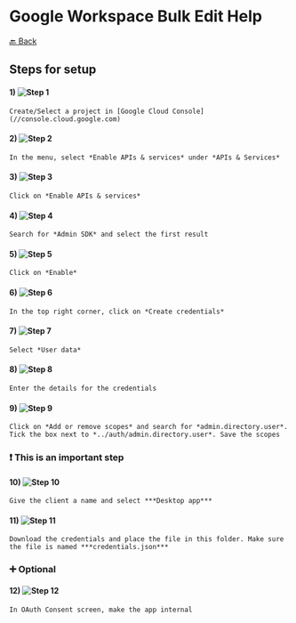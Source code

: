 # Google Workspace Bulk Edit Help

[🔙 Back](README.md)

## Steps for setup
#### 1) ![Step 1](help/step1.png?raw=true)

    Create/Select a project in [Google Cloud Console](//console.cloud.google.com)
#### 2) ![Step 2](help/step2.png?raw=true)

    In the menu, select *Enable APIs & services* under *APIs & Services*
#### 3) ![Step 3](help/step3.png?raw=true)

    Click on *Enable APIs & services*
#### 4) ![Step 4](help/step4.png?raw=true)

    Search for *Admin SDK* and select the first result
#### 5) ![Step 5](help/step5.png?raw=true)

    Click on *Enable*
#### 6) ![Step 6](help/step6.png?raw=true)

    In the top right corner, click on *Create credentials*
#### 7) ![Step 7](help/step7.png?raw=true)

    Select *User data*
#### 8) ![Step 8](help/step8.png?raw=true)

    Enter the details for the credentials
#### 9) ![Step 9](help/step9.png?raw=true)

    Click on *Add or remove scopes* and search for *admin.directory.user*. Tick the box next to *../auth/admin.directory.user*. Save the scopes

### ❗ This is an important step
#### 10) ![Step 10](help/step10.png?raw=true)

    Give the client a name and select ***Desktop app***
#### 11) ![Step 11](help/step11.png?raw=true)

    Download the credentials and place the file in this folder. Make sure the file is named ***credentials.json***

### ➕ Optional
#### 12) ![Step 12](help/step12.png?raw=true)

    In OAuth Consent screen, make the app internal